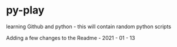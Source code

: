 # py-play
learning Github and python - this will contain random python scripts

Adding a few changes to the Readme - 2021 - 01 - 13
